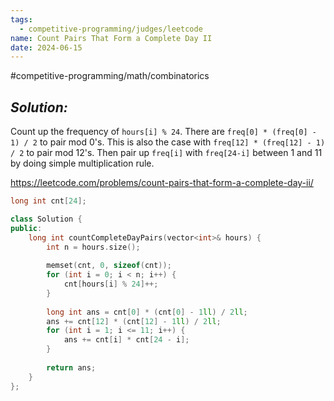 ```yaml
---
tags:
  - competitive-programming/judges/leetcode
name: Count Pairs That Form a Complete Day II
date: 2024-06-15
---
```

#competitive-programming/math/combinatorics 
## _Solution:_
Count up the frequency of `hours[i] % 24`. There are `freq[0] * (freq[0] - 1) / 2` to  pair mod 0's. This is also the case with `freq[12] * (freq[12] - 1) / 2` to pair mod 12's. Then pair up `freq[i]` with `freq[24-i]` between 1 and 11 by doing simple multiplication rule.

https://leetcode.com/problems/count-pairs-that-form-a-complete-day-ii/
```cpp
long int cnt[24];

class Solution {
public:
    long int countCompleteDayPairs(vector<int>& hours) {
        int n = hours.size();
        
        memset(cnt, 0, sizeof(cnt));
        for (int i = 0; i < n; i++) {
            cnt[hours[i] % 24]++;
        }
        
        long int ans = cnt[0] * (cnt[0] - 1ll) / 2ll;
        ans += cnt[12] * (cnt[12] - 1ll) / 2ll;
        for (int i = 1; i <= 11; i++) {
            ans += cnt[i] * cnt[24 - i];
        }
        
        return ans;
    }
};
```